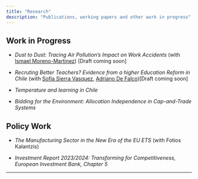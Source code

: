 ```yaml
---
title: "Research"
description: "Publications, working papers and other work in progress"
---
```


## Work in Progress
- *Dust to Dust: Tracing Air Pollution’s Impact on Work Accidents* (with [Ismael Moreno-Martinez](https://ismaelmorenomartinez.eu/)) [Draft coming soon]
  
- *Recruting Better Teachers? Evidence from a higher Education Reform in Chile* (with [Sofia Sierra Vasquez](https://sofiasierrav.com/), [Adriano De Falco](https://www.adrianodefalco.com/home-page))[Draft coming soon]

- *Temperature and learning in Chile*

- *Bidding for the Environment: Allocation Independence in Cap-and-Trade Systems*

## Policy Work

- *The Manufacturing Sector in the New Era of the EU ETS* (with Fotios Kalantzis)

- *Investment Report 2023/2024: Transforming for Competitiveness, European Investment Bank, Chapter 5*

---
